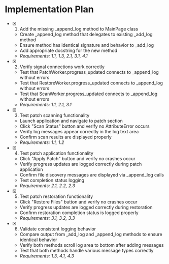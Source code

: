 # Implementation Plan

- [x] 1. Add the missing _append_log method to MainPage class


  - Create _append_log method that delegates to existing _add_log method
  - Ensure method has identical signature and behavior to _add_log
  - Add appropriate docstring for the new method
  - _Requirements: 1.1, 1.3, 2.1, 3.1, 4.1_

- [x] 2. Verify signal connections work correctly


  - Test that PatchWorker.progress_updated connects to _append_log without errors
  - Test that RestoreWorker.progress_updated connects to _append_log without errors  
  - Test that ScanWorker.progress_updated connects to _append_log without errors
  - _Requirements: 1.1, 2.1, 3.1_

- [x] 3. Test patch scanning functionality


  - Launch application and navigate to patch section
  - Click "Scan Status" button and verify no AttributeError occurs
  - Verify log messages appear correctly in the log text area
  - Confirm scan results are displayed properly
  - _Requirements: 1.1, 1.2_

- [x] 4. Test patch application functionality  

  - Click "Apply Patch" button and verify no crashes occur
  - Verify progress updates are logged correctly during patch application
  - Confirm file discovery messages are displayed via _append_log calls
  - Test completion status logging
  - _Requirements: 2.1, 2.2, 2.3_

- [x] 5. Test patch restoration functionality

  - Click "Restore Files" button and verify no crashes occur
  - Verify progress updates are logged correctly during restoration
  - Confirm restoration completion status is logged properly
  - _Requirements: 3.1, 3.2, 3.3_

- [x] 6. Validate consistent logging behavior


  - Compare output from _add_log and _append_log methods to ensure identical behavior
  - Verify both methods scroll log area to bottom after adding messages
  - Test that both methods handle various message types correctly
  - _Requirements: 1.3, 4.1, 4.3_